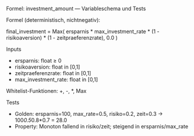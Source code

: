 Formel: investment_amount — Variableschema und Tests

Formel (deterministisch, nichtnegativ):

final_investment = Max( ersparnis * max_investment_rate * (1 - risikoaversion) * (1 - zeitpraeferenzrate), 0.0 )

Inputs
- ersparnis: float ≥ 0
- risikoaversion: float in [0,1]
- zeitpraeferenzrate: float in [0,1]
- max_investment_rate: float in [0,1]

Whitelist-Funktionen: +, -, *, Max

Tests
- Golden: ersparnis=100, max_rate=0.5, risiko=0.2, zeit=0.3 → 100*0.5*0.8*0.7 = 28.0
- Property: Monoton fallend in risiko/zeit; steigend in ersparnis/max_rate

